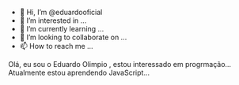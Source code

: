- 👋 Hi, I’m @eduardooficial
- 👀 I’m interested in ...
- 🌱 I’m currently learning ...
- 💞️ I’m looking to collaborate on ...
- 📫 How to reach me ...

<!---
eduardooficial/eduardooficial is a ✨ special ✨ repository because its `README.md` (this file) appears on your GitHub profile.
You can click the Preview link to take a look at your changes.
--->
Olá,  eu sou  o Eduardo Olimpio ,
estou interessado em progrmação...
Atualmente estou aprendendo JavaScript...
